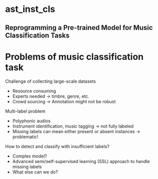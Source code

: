 # ast_inst_cls

## Reprogramming a Pre-trained Model for Music Classification Tasks

# Problems of music classification task
Challenge of collecting large-scale datasets
- Resource consuming
- Experts needed -> timbre, genre, etc.
- Crowd sourcing -> Annotation might not be robust

Multi-label problem
 - Polyphonic audios
 - Instrument identification, music tagging -> not fully labeled
 - Missing labels can mean either present or absent instances  -> problematic!

How to detect and classify with insufficient labels?​
- Complex model?
- Advanced semi/self-supervised learning (SSL) approach to handle missing labels
- What else can we do?
